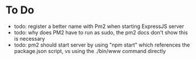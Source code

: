 # To Do
* todo: register a better name with Pm2 when starting ExpressJS server
* todo: why does PM2 have to run as sudo, the pm2 docs don't show this is necessary
* todo: pm2 should start server by using "npm start" which references the package.json script, vs using the ./bin/www command directly